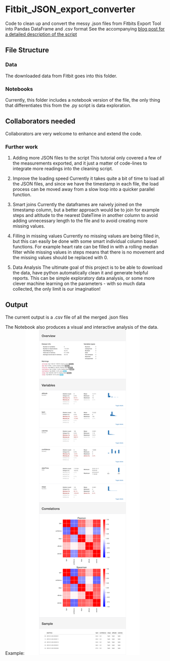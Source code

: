 # Fitbit_JSON_export_converter

Code to clean up and convert the messy .json files from Fitbits Export Tool into Pandas DataFrame and .csv format 
See the accompanying [blog post for a detailed description of the script](http://dataespresso.com/en/2019/02/07/fitbit-json-to-csv/)

## File Structure

### Data
The downloaded data from Fitbit goes into this folder.

### Notebooks
Currently, this folder includes a notebook version of the file, the only thing that differentiates this from the .py script is data exploration. 

## Collaborators needed
Collaborators are very welcome to enhance and extend the code.

### Further work

1. Adding more JSON files to the script
This tutorial only covered a few of the measurements exported, and it just a matter of code-lines to integrate more readings into the cleaning script. 

2. Improve the loading speed
Currently it takes quite a bit of time to load all the JSON files, and since we have the timestamp in each file, the load process can be moved away from a slow loop into a quicker parallel function. 

3. Smart joins
Currently the dataframes are naively joined on the timestamp column, but a better approach would be to join for example steps and altitude to the nearest DateTime in another column to avoid adding unnecessary length to the file and to avoid creating more missing values. 

4. Filling in missing values
Currently no missing values are being filled in, but this can easily be done with some smart individual column based functions. For example heart rate can be filled in with a rolling median filter while missing values in steps means that there is no movement and the missing values should be replaced with 0. 

5. Data Analysis
The ultimate goal of this project is to be able to download the data, have python automatically clean it and generate helpful reports.
This can be simple exploratory data analysis, or some more clever machine learning on the parameters - with so much data collected, the only limit is our imagination!

## Output
The current output is a .csv file of all the merged .json files

The Notebook also produces a visual and interactive analysis of the data.
Example:
![](images/data_information.png)



